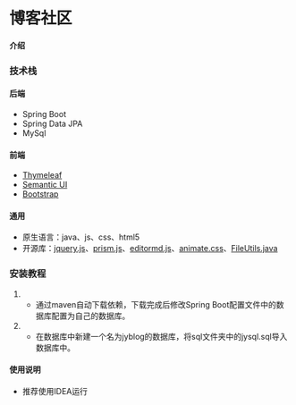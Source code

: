 # 博客社区

#### 介绍

### 技术栈

#### 后端
-  Spring Boot
-  Spring Data JPA
-  MySql

#### 前端
-  [Thymeleaf](https://www.thymeleaf.org/)
-  [Semantic UI](https://semantic-ui.com/introduction/getting-started.html)
-  [Bootstrap](https://v3.bootcss.com/)

#### 通用
- 原生语言：java、js、css、html5
- 开源库：[jquery.js](https://www.bootcdn.cn/jquery/)、[prism.js](https://www.bootcdn.cn/prism/)、[editormd.js](https://github.com/pandao/editor.md)、[animate.css](https://www.bootcdn.cn/animate.css/)、[FileUtils.java](https://github.com/coltoscosmin/FileUtils/blob/master/FileUtils.java)


### 安装教程
1. - 通过maven自动下载依赖，下载完成后修改Spring Boot配置文件中的数据库配置为自己的数据库。
1. - 在数据库中新建一个名为jyblog的数据库，将sql文件夹中的jysql.sql导入数据库中。

#### 使用说明
- 推荐使用IDEA运行
